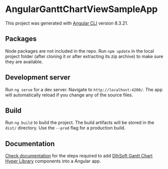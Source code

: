 # AngularGanttChartViewSampleApp

This project was generated with [Angular CLI](https://github.com/angular/angular-cli) version 8.3.21.

## Packages

Node packages are not included in the repo. Run `npm update` in the local project folder (after cloning it or after extracting its zip archive) to make sure they are available.

## Development server

Run `ng serve` for a dev server. Navigate to `http://localhost:4200/`. The app will automatically reload if you change any of the source files.

## Build

Run `ng build` to build the project. The build artifacts will be stored in the `dist/` directory. Use the `--prod` flag for a production build.

## Documentation
[Check documentation](https://dlhsoft.com/GanttChartHyperLibrary/Documentation/index.html?Angular) for the steps required to add [DlhSoft Gantt Chart Hyper Library](https://dlhsoft.com/GCHL) components into a Angular app.

